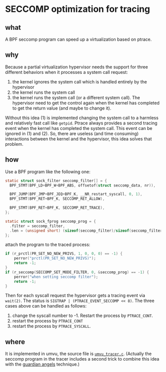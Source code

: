 SECCOMP optimization for tracing
====

what
----
A BPF seccomp program can speed up a virtualization based on ptrace.

why
----
Because a partial virtualization hypervisor needs the support for three different behaviors when it processes a system call request:

1. the kernel ignores the system call which is handled entirely by the hypervisor
2. the kernel runs the system call
3. the kernel runs the system call (or a different system call). The hypervisor need to get the control again when the kernel has
completed to get the return value (and maybe to change it).

Without this idea (1) is implemented changing the system call to a harmless and relatively fast call like `getpid`.
Ptrace always provides a second tracing event when the kernel has completed the system call. This event can be ignored
in (1) and (2). So, there are useless (and time consuming) interactions between the kernel and the hypervisor, 
	 this idea solves that problem.

how
----
Use a BPF program like the following one:
```C
static struct sock_filter seccomp_filter[] = {
  BPF_STMT(BPF_LD+BPF_W+BPF_ABS, offsetof(struct seccomp_data, nr)),

  BPF_JUMP(BPF_JMP+BPF_JEQ+BPF_K, __NR_restart_syscall, 0, 1),
  BPF_STMT(BPF_RET+BPF_K, SECCOMP_RET_ALLOW),

  BPF_STMT(BPF_RET+BPF_K, SECCOMP_RET_TRACE),
};

static struct sock_fprog seccomp_prog = {
  .filter = seccomp_filter,
  .len = (unsigned short) (sizeof(seccomp_filter)/sizeof(seccomp_filter[0])),
};
```

attach the program to the traced process:
```C
if (r_prctl(PR_SET_NO_NEW_PRIVS, 1, 0, 0, 0) == -1) {
	perror("prctl(PR_SET_NO_NEW_PRIVS)");
	return -1;
}
if (r_seccomp(SECCOMP_SET_MODE_FILTER, 0, &seccomp_prog) == -1) {
	perror("when setting seccomp filter");
	return -1;
}
```

Then for each syscall request the hypervisor gets a tracing event via `wait(2)`.  The status is `SIGTRAP | (PTRACE_EVENT_SECCOMP << 8)`.
The three cases above can be handled as follows:

1. change the syscall number to -1. Restart the process by `PTRACE_CONT`.
2. restart the process by `PTRACE_CONT`
3. restart the process by `PTRACE_SYSCALL`.

where
----
It is implemented in umvu, the source file is [`umvu_tracer.c`](https://github.com/virtualsquare/vuos/blob/master/umvu/src/umvu_tracer.c).
(Actually the seccomp program in the tracer includes a second trick to combine this idea with the [guardian angels](partrace.md) technique.)

<!-- references: -->

